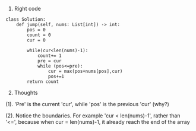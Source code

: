1. Right code

```
class Solution:
    def jump(self, nums: List[int]) -> int:
        pos = 0
        count = 0
        cur = 0
        
        while(cur<len(nums)-1):
            count+= 1
            pre = cur
            while (pos<=pre):
                cur = max(pos+nums[pos],cur)
                pos+=1
        return count
 ```
 
 
 
 2. Thoughts
 
 (1). 'Pre' is the current 'cur', while 'pos' is the previous 'cur' (why?)
 
 (2). Notice the boundaries. For example 'cur < len(nums)-1', rather than '<=', because when cur = len(nums)-1, it already reach the end of the array
